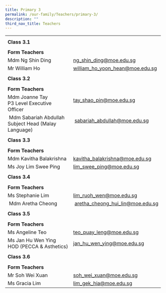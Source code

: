 ```yaml
---
title: Primary 3
permalink: /our-family/Teachers/primary-3/
description: ""
third_nav_title: Teachers
---
```



<table border="0" width="100%" cellspacing="0">
<tbody>
<tr>
<td colspan="2" height="41"><strong>Class 3.1</strong></td>
</tr>
<tr>
<td colspan="2" height="25"><strong>Form Teachers</strong></td>
</tr>
<tr>
<td width="50%">Mdm Ng Shin Ding</td>
<td width="50%"><a href="mailto:ng_shin_ding@moe.edu.sg" target="">ng_shin_ding@moe.edu.sg</a></td>
</tr>
<tr>
<td>
<div>Mr William Ho</div>
</td>
<td><a href="mailto:william_ho_yoon_hean@moe.edu.sg" target="">william_ho_yoon_hean@moe.edu.sg</a></td>
</tr>
<tr>
<td colspan="2" height="41"><strong>Class 3.2</strong></td>
</tr>
<tr>
<td colspan="2" height="25"><strong>Form Teachers</strong></td>
</tr>
<tr>
<td width="50%">Mdm Joanne Tay<br />P3 Level Executive Officer</td>
<td><a href="mailto:tay_shao_pin@moe.edu.sg" target="">tay_shao_pin@moe.edu.sg</a><br /><br /></td>
</tr>
<tr>
<td>&nbsp;Mdm Sabariah Abdullah<br />Subject Head (Malay Language)</td>
<td>&nbsp;<a href="mailto:sabariah_abdullah@moe.edu.sg" target="">sabariah_abdullah@moe.edu.sg</a><br /><br /></td>
</tr>
<tr>
<td colspan="2" height="41"><strong>Class 3.3</strong></td>
</tr>
<tr>
<td colspan="2" height="25"><strong>Form Teachers</strong></td>
</tr>
<tr>
<td>Mdm Kavitha Balakrishna</td>
<td><a href="mailto:kavitha_balakrishna@moe.edu.sg" target="">kavitha_balakrishna@moe.edu.sg</a></td>
</tr>
<tr>
<td>
<div>Ms Joy Lim Swee Ping</div>
</td>
<td><a href="mailto:lim_swee_ping@moe.edu.sg" target="">lim_swee_ping@moe.edu.sg</a></td>
</tr>
<tr>
<td colspan="2" height="41"><strong>Class 3.4</strong></td>
</tr>
<tr>
<td colspan="2" height="25"><strong>Form Teachers</strong></td>
</tr>
<tr>
<td width="50%">Ms Stephanie Lim</td>
<td width="50%"><a href="mailto:lim_ruoh_wen@moe.edu.sg" target="">lim_ruoh_wen@moe.edu.sg</a></td>
</tr>
<tr>
<td>&nbsp;Mdm Aretha Cheong</td>
<td>&nbsp;<a href="mailto:aretha_cheong_hui_lin@moe.edu.sg" target="">aretha_cheong_hui_lin@moe.edu.sg</a></td>
</tr>
<tr>
<td colspan="2" height="41"><strong>Class 3.5</strong></td>
</tr>
<tr>
<td colspan="2" height="25"><strong>Form Teachers</strong></td>
</tr>
<tr>
<td>Ms Angeline Teo</td>
<td><a href="mailto:teo_puay_leng@moe.edu.sg" target="">teo_puay_leng@moe.edu.sg</a></td>
</tr>
<tr>
<td>
<div>Ms Jan Hu Wen Ying</div>
<div>HOD (PECCA &amp; Asthetics)</div>
</td>
<td><a href="mailto:jan_hu_wen_ying@moe.edu.sg" target="">jan_hu_wen_ying@moe.edu.sg</a></td>
</tr>
<tr>
<td colspan="2" height="41"><strong>Class 3.6</strong></td>
</tr>
<tr>
<td colspan="2" height="25"><strong>Form Teachers</strong></td>
</tr>
<tr>
<td>Mr Soh Wei Xuan</td>
<td><a href="mailto:soh_wei_xuan@moe.edu.sg" target="">soh_wei_xuan@moe.edu.sg</a></td>
</tr>
<tr>
<td>Ms Gracia Lim&nbsp;</td>
<td><a href="mailto:lim_gek_hia@moe.edu.sg" target="">lim_gek_hia@moe.edu.sg</a></td>
</tr>
</tbody>
</table>